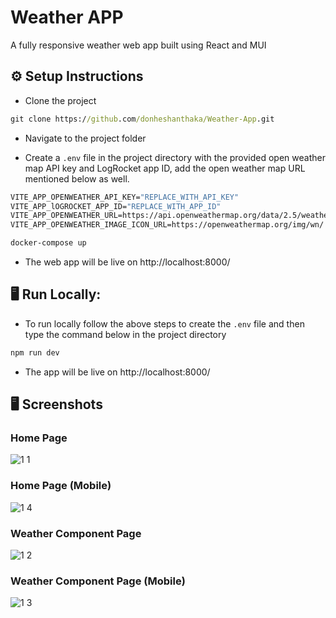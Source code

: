 
# Weather APP

A fully responsive weather web app built using React and MUI

## ⚙ Setup Instructions

* Clone the project

```cmd
git clone https://github.com/donheshanthaka/Weather-App.git
```

* Navigate to the project folder

* Create a `.env` file in the project directory with the provided open weather map API key and LogRocket app ID, add the open weather map URL mentioned below as well.

```cmd
VITE_APP_OPENWEATHER_API_KEY="REPLACE_WITH_API_KEY"
VITE_APP_lOGROCKET_APP_ID="REPLACE_WITH_APP_ID"
VITE_APP_OPENWEATHER_URL=https://api.openweathermap.org/data/2.5/weather
VITE_APP_OPENWEATHER_IMAGE_ICON_URL=https://openweathermap.org/img/wn/
```

```cmd
docker-compose up 
```

* The web app will be live on http://localhost:8000/

## 🖥 Run Locally:

* To run locally follow the above steps to create the `.env` file and then type the command below in the project directory

```cmd
npm run dev
```

* The app will be live on http://localhost:8000/



## 🖥 Screenshots

### Home Page

![1 1](https://user-images.githubusercontent.com/61963664/229612940-f35e19c1-f596-4802-9e72-ba0d6e5f183f.JPG)

### Home Page (Mobile)
![1 4](https://user-images.githubusercontent.com/61963664/229613036-3f5ccbef-12d2-4aca-b581-b03791b78df9.JPG)

### Weather Component Page
![1 2](https://user-images.githubusercontent.com/61963664/229613118-adfb8c2e-fa88-4a82-89ab-3a1529badf30.JPG)

### Weather Component Page (Mobile)
![1 3](https://user-images.githubusercontent.com/61963664/229613198-00032b5e-a02f-4f5f-b63d-810a66681025.JPG)
